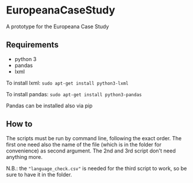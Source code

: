 # EuropeanaCaseStudy
A prototype for the Europeana Case Study

## Requirements

* python 3
* pandas
* lxml

To install lxml:
`sudo apt-get install python3-lxml`

To install pandas:
`sudo apt-get install python3-pandas`

Pandas can be installed also via pip

## How to

The scripts must be run by command line, following the exact order. The first one need also the name of the file (which is in the folder for convenience) as second argument. The 2nd and 3rd script don't need anything more.

N.B.: the `"language_check.csv"` is needed for the third script to work, so be sure to have it in the folder.
